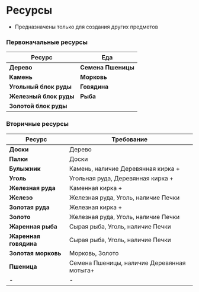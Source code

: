 # Ресурсы

* Предназначены только для создания других предметов

### Первоначальные ресурсы

Ресурс|Еда
-|-
**Дерево**|**Семена Пшеницы**
**Камень**|**Морковь**
**Угольный блок руды** |**Говядина**
**Железный блок руды**|**Рыба**
**Золотой блок руды**|

### Вторичные ресурсы

Ресурс|Требование
-|-
**Доски**|Дерево 
**Палки**|Доски
**Булыжник**|Камень, наличие Деревянная кирка +
**Уголь**|Угольная руда, Деревянная кирка +
**Железная руда**|Каменная кирка +
**Железо**|Железная руда, Уголь, наличие Печки
**Золотая руда**|Железная кирка +
**Золото**|Железная руда, Уголь, наличие Печки
**Жаренная рыба**|Сырая рыба, Уголь, наличие Печки
**Жаренная говядина**|Сырая рыба, Уголь, наличие Печки
**Золотая морковь**|Морковь, Золото
**Пшеница**|Семена Пшеницы, наличие Деревянная мотыга+
-|-